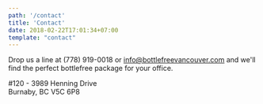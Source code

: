 ```yaml
---
path: '/contact'
title: 'Contact'
date: 2018-02-22T17:01:34+07:00
template: "contact"
---
```


Drop us a line at (778) 919-0018 or info@bottlefreevancouver.com and we'll find the perfect bottlefree package for your office.

#120 - 3989 Henning Drive  
Burnaby, BC V5C 6P8